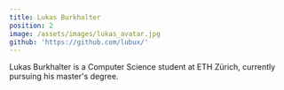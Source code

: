 ```yaml
---
title: Lukas Burkhalter
position: 2
image: /assets/images/lukas_avatar.jpg
github: 'https://github.com/lubux/'
---
```


Lukas Burkhalter is a Computer Science student at ETH Zürich, currently pursuing his master's degree.